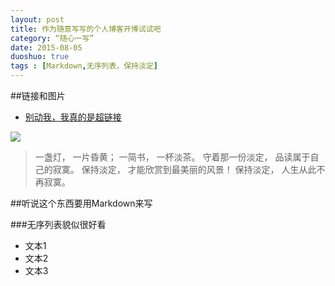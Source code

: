 ```yaml
---
layout: post
title: 作为随意写写的个人博客开博试试吧
category: “随心一写”
date: 2015-08-05
duoshuo: true
tags : [Markdown,无序列表，保持淡定]
---
```



##链接和图片

- [别动我，我真的是超链接](www.baidu.com)

![](http://www.wallpapermania.eu/images/lthumbs/2013-09/6039_Romantic-view-in-nature-beautiful-sunset.jpg) 

<!-- more -->

> 一盏灯， 一片昏黄； 一简书， 一杯淡茶。 守着那一份淡定， 品读属于自己的寂寞。 保持淡定， 才能欣赏到最美丽的风景！ 保持淡定， 人生从此不再寂寞。       
        
##听说这个东西要用Markdown来写

###无序列表貌似很好看
- 文本1
- 文本2
- 文本3
